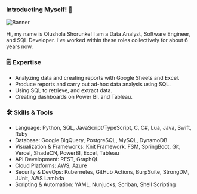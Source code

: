 ### Introducting Myself! 👋

![Banner](https://github.com/user-attachments/assets/10ef422b-b07b-4aef-bead-20e462a0bf6c)

Hi, my name is Olushola Shorunke! I am a Data Analyst, Software Engineer, and SQL Developer. I've worked within these roles collectively for about 6 years now.

### 🗒️ Expertise
- Analyzing data and creating reports with Google Sheets and Excel.
- Produce reports and carry out ad-hoc data analysis using SQL.
- Using SQL to retrieve, and extract data.
- Creating dashboards on Power BI, and Tableau.

### 🛠️ Skills & Tools
- Language: Python, SQL, JavaScript/TypeScript, C, C#, Lua, Java, Swift, Ruby
- Database: Google BigQuery, PostgreSQL, MySQL, DynamoDB
- Visualization & Frameworks: Knit Framework, FSM, SpringBoot, Git, Vercel, ShadeCN, PowerBI, Excel, Tableau
- API Development: REST, GraphQL
- Cloud Platforms: AWS, Azure
- Security & DevOps: Kubernetes, GitHub Actions, BurpSuite, StrongDM, JUnit, AWS Lambda
- Scripting & Automation: YAML, Nunjucks, Scriban, Shell Scripting

<!--
**oshorunke1/oshorunke1** is a ✨ _special_ ✨ repository because its `README.md` (this file) appears on your GitHub profile.

Here are some ideas to get you started:

- 🔭 I’m currently working on ...
- 🌱 I’m currently learning ...
- 👯 I’m looking to collaborate on ...

- 🤔 I’m looking for help with ...
- 💬 Ask me about ...
- 📫 How to reach me: ...
- 😄 Pronouns: ...
- ⚡ Fun fact: ...
-->
